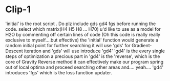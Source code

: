 # Clip-1
'initial' is the root script . Do plz include gds gd4 fgs before running the code.
select which matrix(H4 H5 H8 ... H70) u'd like to use as a model for H2O by commenting off certain lines of code
(Oh this code is really really exclusive to myself....but effective)
the 'initial' function would generate a random initial point for further searching 
it will use 'gds' for Gradient-Descent iteration
and 'gds' will use introduce 'gd4' 
'gd4' is the every single steps of optimization
a precious part in 'gd4' is the 'reverse', which is the core of Gravity Reverse method
it can effectively make our program spring out of local optima and proceed searching other areas
and....
yeah.... 'gd4' introduces 'fgs' which is the loss function updater.
